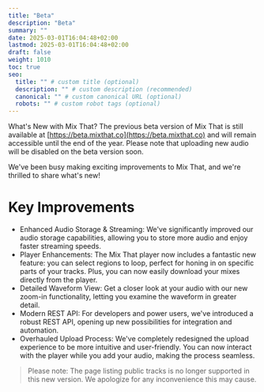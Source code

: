 ```yaml
---
title: "Beta"
description: "Beta"
summary: ""
date: 2025-03-01T16:04:48+02:00
lastmod: 2025-03-01T16:04:48+02:00
draft: false
weight: 1010
toc: true
seo:
  title: "" # custom title (optional)
  description: "" # custom description (recommended)
  canonical: "" # custom canonical URL (optional)
  robots: "" # custom robot tags (optional)
---
```


What's New with Mix That?
The previous beta version of Mix That is still available at [https://beta.mixthat.co](https://beta.mixthat.co) and will remain accessible until the end of the year. Please note that uploading new audio will be disabled on the beta version soon.

We've been busy making exciting improvements to Mix That, and we're thrilled to share what's new!

# Key Improvements

- Enhanced Audio Storage & Streaming: We've significantly improved our audio storage capabilities, allowing you to store more audio and enjoy faster streaming speeds.
- Player Enhancements: The Mix That player now includes a fantastic new feature: you can select regions to loop, perfect for honing in on specific parts of your tracks. Plus, you can now easily download your mixes directly from the player.
- Detailed Waveform View: Get a closer look at your audio with our new zoom-in functionality, letting you examine the waveform in greater detail.
- Modern REST API: For developers and power users, we've introduced a robust REST API, opening up new possibilities for integration and automation.
- Overhauled Upload Process: We've completely redesigned the upload experience to be more intuitive and user-friendly. You can now interact with the player while you add your audio, making the process seamless.

> Please note: The page listing public tracks is no longer supported in this new version. We apologize for any inconvenience this may cause.
